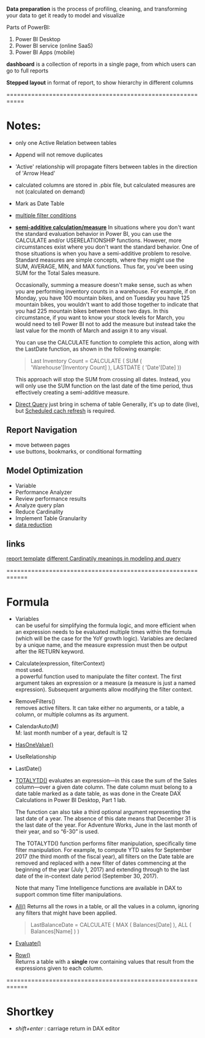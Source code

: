 
**Data preparation** is the process of profiling, cleaning, and transforming your data to get it ready to model and visualize

Parts of PowerBI:
1. Power BI Desktop
2. Power BI service (online SaaS)
3. Power BI Apps (mobile)

**dashboard** is a collection of reports in a single page, from which users can go to full reports

**Stepped layout** in format of report, to show hierarchy in different columns



===========================================================

# Notes:
+ only one Active Relation between tables
+ Append will not remove duplicates
+ 'Active' relationship will propagate filters between tables in the direction of 'Arrow Head'
+ calculated columns are stored in .pbix file, but calculated measures are not (calculated on demand)
+ Mark as Date Table
+ [multiple filter conditions](https://www.sqlbi.com/articles/specifying-multiple-filter-conditions-in-calculate/)
+ [**semi-additive calculation/measure**](https://www.sqlbi.com/articles/semi-additive-measures-in-dax/)
    In situations where you don't want the standard evaluation behavior in Power BI, you can use the CALCULATE and/or USERELATIONSHIP functions. However, more circumstances exist where you don't want the standard behavior. One of those situations is when you have a semi-additive problem to resolve. Standard measures are simple concepts, where they might use the SUM, AVERAGE, MIN, and MAX functions. Thus far, you've been using SUM for the Total Sales measure.

    Occasionally, summing a measure doesn't make sense, such as when you are performing inventory counts in a warehouse. For example, if on Monday, you have 100 mountain bikes, and on Tuesday you have 125 mountain bikes, you wouldn't want to add those together to indicate that you had 225 mountain bikes between those two days. In this circumstance, if you want to know your stock levels for March, you would need to tell Power BI not to add the measure but instead take the last value for the month of March and assign it to any visual.

    You can use the CALCULATE function to complete this action, along with the LastDate function, as shown in the following example:

    >Last Inventory Count =
    >CALCULATE (
    >    SUM ( 'Warehouse'[Inventory Count] ),
    >    LASTDATE ( 'Date'[Date] ))

    This approach will stop the SUM from crossing all dates. Instead, you will only use the SUM function on the last date of the time period, thus effectively creating a semi-additive measure.

+ [Direct Query](https://community.powerbi.com/t5/Desktop/direct-query-vs-import/m-p/112212)
    just bring in schema of table
    Generally, it's up to date (live), but [Scheduled cach refresh](https://powerbi.microsoft.com/fr-fr/blog/announcing-custom-cache-refresh-schedules-in-the-power-bi-service/) is required.

## Report Navigation
- move between pages
- use buttons, bookmarks, or conditional formatting

## Model Optimization
+ Variable
+ Performance Analyzer
+ Review performance results
+ Analyze query plan
+ Reduce Cardinality
+ Implement Table Granularity
+ [data reduction](https://docs.microsoft.com/en-ca/power-bi/guidance/import-modeling-data-reduction#group-by-and-summarize)


## links
[report template](https://docs.microsoft.com/en-us/power-bi/create-reports/desktop-templates)
[different Cardinatily meanings in modeling and query](https://stackoverflow.com/questions/10621077/what-is-cardinality-in-databases)

============================================================
# Formula

+ Variables  
    can be useful for simplifying the formula logic, and more efficient when an expression needs to be evaluated multiple times within the formula (which will be the case for the YoY growth logic). Variables are declared by a unique name, and the measure expression must then be output after the RETURN keyword.

+ Calculate(expression, filterContext)  
    most used.    
    a powerful function used to manipulate the filter context. The first argument takes an expression or a measure (a measure is just a named expression). Subsequent arguments allow modifying the filter context.
+ RemoveFilters()  
    removes active filters. It can take either no arguments, or a table, a column, or multiple columns as its argument.
+ CalendarAuto(M)  
    M: last month number of a year, default is 12
+ [HasOneValue()](https://docs.microsoft.com/en-us/dax/hasonevalue-function-dax)
+ UseRelationship
+ LastDate()
+ [TOTALYTD()](https://docs.microsoft.com/en-us/dax/totalytd-function-dax)
    evaluates an expression—in this case the sum of the Sales column—over a given date column. The date column must belong to a date table marked as a date table, as was done in the Create DAX Calculations in Power BI Desktop, Part 1 lab.

    The function can also take a third optional argument representing the last date of a year. The absence of this date means that December 31 is the last date of the year. For Adventure Works, June in the last month of their year, and so “6-30” is used.

    The TOTALYTD() function performs filter manipulation, specifically time filter manipulation. For example, to compute YTD sales for September 2017 (the third month of the fiscal year), all filters on the Date table are removed and replaced with a new filter of dates commencing at the beginning of the year (July 1, 2017) and extending through to the last date of the in-context date period (September 30, 2017).

    Note that many Time Intelligence functions are available in DAX to support common time filter manipulations.

+ [All()](https://docs.microsoft.com/en-us/dax/all-function-dax)
    Returns all the rows in a table, or all the values in a column, ignoring any filters that might have been applied.
    >LastBalanceDate = CALCULATE ( MAX ( Balances[Date] ), ALL ( Balances[Name] ) )

+ [Evaluate()](https://dax.guide/st/evaluate/)

+ [Row()](https://docs.microsoft.com/en-us/dax/row-function-dax)  
    Returns a table with a **single** row containing values that result from the expressions given to each column.


============================================================
# Shortkey
+ *shift+enter* : carriage return in DAX editor